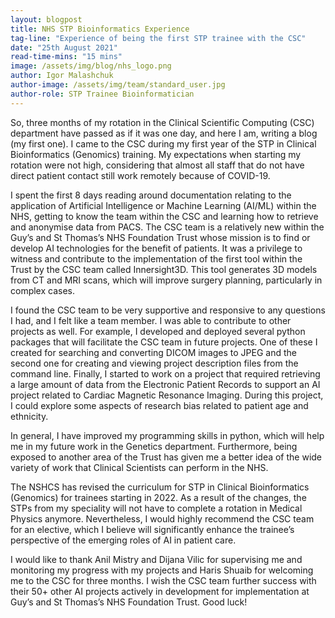 ```yaml
---
layout: blogpost
title: NHS STP Bioinformatics Experience
tag-line: "Experience of being the first STP trainee with the CSC"
date: "25th August 2021"
read-time-mins: "15 mins"
image: /assets/img/blog/nhs_logo.png
author: Igor Malashchuk
author-image: /assets/img/team/standard_user.jpg
author-role: STP Trainee Bioinformatician
---
```


So, three months of my rotation in the Clinical Scientific Computing (CSC) department have passed as if it was one day,
and here I am, writing a blog (my first one). I came to the CSC during my first year of the STP in Clinical
Bioinformatics (Genomics) training. My expectations when starting my rotation were not high, considering that almost 
all staff that do not have direct patient contact still work remotely because of COVID-19. 

I spent the first 8 days reading around documentation relating to the application of Artificial Intelligence or Machine
Learning (AI/ML) within the NHS, getting to know the team within the CSC and learning how to retrieve and anonymise 
data from PACS. The CSC team is a relatively new within the Guy’s and St Thomas’s NHS Foundation Trust whose mission 
is to find or develop AI technologies for the benefit of patients. It was a privilege to witness and contribute to the 
implementation of the first tool within the Trust by the CSC team called Innersight3D. This tool generates 3D models 
from CT and MRI scans, which will improve surgery planning, particularly in complex cases.  

I found the CSC team to be very supportive and responsive to any questions I had, and I felt like a team member. I was 
able to contribute to other projects as well. For example, I developed and deployed several python packages that will 
facilitate the CSC team in future projects. One of these I created for searching and converting DICOM images to JPEG 
and the second one for creating and viewing project description files from the command line. Finally, I started to 
work on a project that required retrieving a large amount of data from the Electronic Patient Records to support an 
AI project related to Cardiac Magnetic Resonance Imaging. During this project, I could explore some aspects of research 
bias related to patient age and ethnicity. <br>

In general, I have improved my programming skills in python, which will help me in my future work in the Genetics 
department. Furthermore, being exposed to another area of the Trust has given me a better idea of the wide variety of
work that Clinical Scientists can perform in the NHS.

The NSHCS has revised the curriculum for STP in Clinical Bioinformatics (Genomics) for trainees starting in 2022. As 
a result of the changes, the STPs from my speciality will not have to complete a rotation in Medical Physics anymore.
Nevertheless, I would highly recommend the CSC team for an elective, which I believe will significantly enhance the 
trainee’s perspective of the emerging roles of AI in patient care. 

I would like to thank Anil Mistry and Dijana Vilic for supervising me and monitoring my progress with my projects and 
Haris Shuaib for welcoming me to the CSC for three months. I wish the CSC team further success with their 50+ other 
AI projects actively in development for implementation at Guy’s and St Thomas’s NHS Foundation Trust. Good luck!